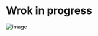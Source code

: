 # Wrok in progress
![image](https://github.com/lightest/gpuparticles/assets/2725889/ade9e8f8-1588-405b-95c2-336ae21c445d)
